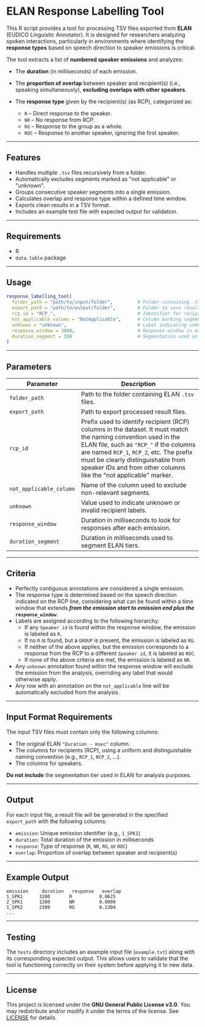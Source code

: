 # ELAN Response Labelling Tool

This R script provides a tool for processing TSV files exported from **ELAN** (EUDICO Linguistic Annotator). It is designed for researchers analyzing spoken interactions, particularly in environments where identifying the **response types** based on speech direction to speaker emissions is critical.

The tool extracts a list of **numbered speaker emissions** and analyzes:

* The **duration** (in milliseconds) of each emission.
* The **proportion of overlap** between speaker and recipient(s) (i.e., speaking simultaneously), **excluding overlaps with other speakers**.
* The **response type** given by the recipient(s) (as RCP), categorized as:

  * `R` – Direct response to the speaker.
  * `NR` – No response from RCP.
  * `RG` – Response to the group as a whole.
  * `ROC` – Response to another speaker, ignoring the first speaker.
  
---

## Features

* Handles multiple `.tsv` files recursively from a folder.
* Automatically excludes segments marked as "not applicable" or "unknown".
* Groups consecutive speaker segments into a single emission.
* Calculates overlap and response type within a defined time window.
* Exports clean results in a TSV format.
* Includes an example test file with expected output for validation.

---

## Requirements

* R
* `data.table` package

---

## Usage

```r
response_labelling_tool(
  folder_path = "path/to/input/folder",         # Folder containing .tsv ELAN files
  export_path = "path/to/output/folder",        # Folder to save results
  rcp_id = "RCP_",                              # Identifier for recipient columns
  not_applicable_column = "NotApplicable",      # Column marking segments to exclude
  unknown = "unknown",                          # Label indicating unknown response direction
  response_window = 3000,                       # Response window in milliseconds
  duration_segment = 100                        # Segmentation used on ELAN
)
```

---

## Parameters

| Parameter               | Description                                                                                                                                                                                                                                                                                                      |
| ----------------------- | ---------------------------------------------------------------------------------------------------------------------------------------------------------------------------------------------------------------------------------------------------------------------------------------------------------------- |
| `folder_path`           | Path to the folder containing ELAN `.tsv` files.                                                                                                                                                                                                                                                                 |
| `export_path`           | Path to export processed result files.                                                                                                                                                                                                                                                                           |
| `rcp_id`                | Prefix used to identify recipient (RCP) columns in the dataset. It must match the naming convention used in the ELAN file, such as `"RCP_"` if the columns are named `RCP_1`, `RCP_2`, etc. The prefix must be clearly distinguishable from speaker IDs and from other columns like the "not applicable" marker. |
| `not_applicable_column` | Name of the column used to exclude non-relevant segments.                                                                                                                                                                                                                                                        |
| `unknown`               | Value used to indicate unknown or invalid recipient labels.                                                                                                                                                                                                                                                      |
| `response_window`       | Duration in milliseconds to look for responses after each emission.                                                                                                                                                                                                                                              |
| `duration_segment`      | Duration in milliseconds used to segment ELAN tiers.                                                                                                                                                                                                                                                             |

---

## Criteria

- Perfectly contiguous annotations are considered a single emission.
- The response type is determined based on the speech direction indicated on the RCP line, considering what can be found within a time window that extends ***from the emission start to emission end plus the `response_window`***.
- Labels are assigned according to the following hierarchy:
  - If any `Speaker id` is found within the response window, the emission is labeled as `R`.
  - If no `R` is found, but a `GROUP` is present, the emission is labeled as `RG`.
  - If neither of the above applies, but the emission corresponds to a response from the RCP to a different `Speaker id`, it is labeled as `ROC`.
  - If none of the above criteria are met, the emission is labeled as `NR`.
- Any `unknown` annotation found within the response window will exclude the emission from the analysis, overriding any label that would otherwise apply.
- Any row with an annotation on the `not_applicable` line will be automatically excluded from the analysis.


---

## Input Format Requirements

The input TSV files must contain only the following columns:

* The original ELAN `"Duration - msec"` column.
* The columns for recipients (RCP), using a uniform and distinguishable naming convention (e.g., `RCP_1`, `RCP_2`, ...).
* The columns for speakers.

**Do not include** the segmentation tier used in ELAN for analysis purposes.

---

## Output

For each input file, a result file will be generated in the specified `export_path` with the following columns:

* `emission`: Unique emission identifier (e.g., `1_SPK1`)
* `duration`: Total duration of the emission in milliseconds
* `response`: Type of response (`R`, `NR`, `RG`, or `ROC`)
* `overlap`: Proportion of overlap between speaker and recipient(s)

---

## Example Output

```
emission     duration   response   overlap
1_SPK1      3200       R          0.0625
2_SPK1      1200       NR         0.0000
1_SPK2      2300       RG         0.1304
...
```

---

## Testing

The `tests` directory includes an example input file (`example.txt`) along with its corresponding expected output. This allows users to validate that the tool is functioning correctly on their system before applying it to new data.

---

## License

This project is licensed under the **GNU General Public License v3.0**.
You may redistribute and/or modify it under the terms of the license.
See [LICENSE](https://www.gnu.org/licenses/gpl-3.0.en.html) for details.

